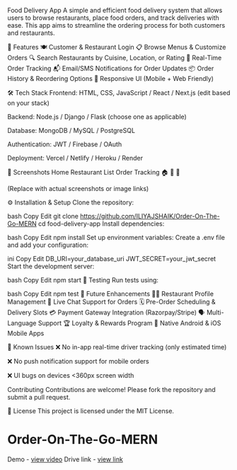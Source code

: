 Food Delivery App
A simple and efficient food delivery system that allows users to browse restaurants, place food orders, and track deliveries with ease. This app aims to streamline the ordering process for both customers and restaurants.

🚀 Features
🍽️ Customer & Restaurant Login
📋 Browse Menus & Customize Orders
🔍 Search Restaurants by Cuisine, Location, or Rating
🛵 Real-Time Order Tracking
📬 Email/SMS Notifications for Order Updates
📦 Order History & Reordering Options
📱 Responsive UI (Mobile + Web Friendly)

🛠️ Tech Stack
Frontend: HTML, CSS, JavaScript / React / Next.js (edit based on your stack)

Backend: Node.js / Django / Flask (choose one as applicable)

Database: MongoDB / MySQL / PostgreSQL

Authentication: JWT / Firebase / OAuth

Deployment: Vercel / Netlify / Heroku / Render

📸 Screenshots
Home	Restaurant List	Order Tracking
🏠	🍜	🚚

(Replace with actual screenshots or image links)

⚙️ Installation & Setup
Clone the repository:

bash
Copy
Edit
git clone https://github.com/ILIYAJSHAIK/Order-On-The-Go-MERN
cd food-delivery-app
Install dependencies:

bash
Copy
Edit
npm install
Set up environment variables: Create a .env file and add your configuration:

ini
Copy
Edit
DB_URI=your_database_uri
JWT_SECRET=your_jwt_secret
Start the development server:

bash
Copy
Edit
npm start
🧪 Testing
Run tests using:

bash
Copy
Edit
npm test
📌 Future Enhancements
👨‍🍳 Restaurant Profile Management
💬 Live Chat Support for Orders
🗓️ Pre-Order Scheduling & Delivery Slots
💳 Payment Gateway Integration (Razorpay/Stripe)
🗣️ Multi-Language Support
🏆 Loyalty & Rewards Program
📲 Native Android & iOS Mobile Apps

🐞 Known Issues
❌ No in-app real-time driver tracking (only estimated time)

❌ No push notification support for mobile orders

❌ UI bugs on devices <360px screen width

Contributing
Contributions are welcome!
Please fork the repository and submit a pull request.

📄 License
This project is licensed under the MIT License.
# Order-On-The-Go-MERN
Demo - <a href="https://drive.google.com/file/d/1x0-524jeFhvco8XhUt-aKftwEmlesjh2/view?usp=sharing">view video</a>
Drive link - <a href="https://drive.google.com/drive/u/0/folders/1LJKHrqkmXZCj2r13NTGavQqapWlDbyPw">view link</a>
